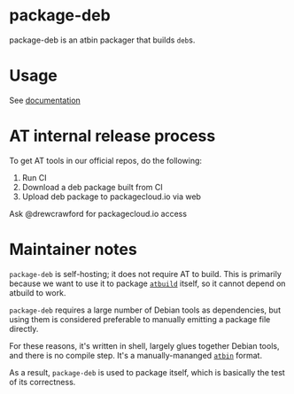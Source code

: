 # package-deb

package-deb is an atbin packager that builds `deb`s.

# Usage

See [documentation](http://anarchytools.org/docs/package-deb.html)

# AT internal release process

To get AT tools in our official repos, do the following:

1.  Run CI
2.  Download a deb package built from CI
3.  Upload deb package to packagecloud.io via web

Ask @drewcrawford for packagecloud.io access

# Maintainer notes

`package-deb` is self-hosting; it does not require AT to build.  This is primarily because we want to use it to package [`atbuild`](https://github.com/AnarchyTools/atbuild) itself, so it cannot depend on atbuild to work.

`package-deb` requires a large number of Debian tools as dependencies, but using them is considered preferable to manually emitting a package file directly.

For these reasons, it's written in shell, largely glues together Debian tools, and there is no compile step.  It's a manually-mananged [`atbin`](http://anarchytools.org/docs/atbin.html) format.  

As a result, `package-deb` is used to package itself, which is basically the test of its correctness.



